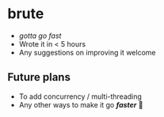 # brute
- _gotta go fast_ 
- Wrote it in < 5 hours
- Any suggestions on improving it welcome


## Future plans 
- To add concurrency / multi-threading
- Any other ways to make it go **_faster_** :dash:
